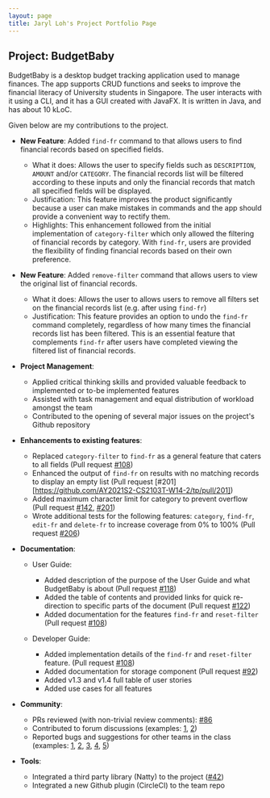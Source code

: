 ```yaml
---
layout: page
title: Jaryl Loh's Project Portfolio Page
---
```


## Project: BudgetBaby

BudgetBaby is a desktop budget tracking application used to manage finances. The app supports CRUD functions and seeks to improve the financial literacy of University students in Singapore.
The user interacts with it using a CLI, and it has a GUI created with JavaFX. It is written in Java, and has about 10 kLoC.

Given below are my contributions to the project.

* **New Feature**: Added `find-fr` command to that allows users to find financial records based on specified fields.
  * What it does: Allows the user to specify fields such as `DESCRIPTION`, `AMOUNT` and/or `CATEGORY`. The financial records list will be filtered according to these inputs and only the financial records that match all specified fields will be displayed.
  * Justification: This feature improves the product significantly because a user can make mistakes in commands and the app should provide a convenient way to rectify them.
  * Highlights: This enhancement followed from the initial implementation of `category-filter` which only allowed the filtering of financial records by category. With `find-fr`, users are provided the flexibility of finding financial records based on their own preference.

* **New Feature**: Added `remove-filter` command that allows users to view the original list of financial records.
  * What it does: Allows the user to allows users to remove all filters set on the financial records list (e.g. after using `find-fr`)
  * Justification: This feature provides an option to undo the `find-fr` command completely, regardless of how many times the financial records list has been filtered. This is an essential feature that complements `find-fr` after users have completed viewing the filtered list of financial records.

* **Project Management**:
  * Applied critical thinking skills and provided valuable feedback to implemented or to-be implemented features
  * Assisted with task management and equal distribution of workload amongst the team
  * Contributed to the opening of several major issues on the project's Github repository

* **Enhancements to existing features**:
  * Replaced `category-filter` to `find-fr` as a general feature that caters to all fields (Pull request [\#108](https://github.com/AY2021S2-CS2103T-W14-2/tp/pull/108))
  * Enhanced the output of `find-fr` on results with no matching records to display an empty list (Pull request [\#201][https://github.com/AY2021S2-CS2103T-W14-2/tp/pull/201])
  * Added maximum character limit for category to prevent overflow (Pull request [\#142](https://github.com/AY2021S2-CS2103T-W14-2/tp/pull/142), [\#201](https://github.com/AY2021S2-CS2103T-W14-2/tp/pull/201))
  * Wrote additional tests for the following features: `category`, `find-fr`, `edit-fr` and `delete-fr` to increase coverage from 0% to 100% (Pull request [\#206](https://github.com/AY2021S2-CS2103T-W14-2/tp/pull/206))

* **Documentation**:
  * User Guide:
    * Added description of the purpose of the User Guide and what BudgetBaby is about (Pull request [\#118](https://github.com/AY2021S2-CS2103T-W14-2/tp/pull/118))
    * Added the table of contents and provided links for quick re-direction to specific parts of the document (Pull request [\#122](https://github.com/AY2021S2-CS2103T-W14-2/tp/pull/122))
    * Added documentation for the features `find-fr` and `reset-filter` (Pull request [\#108](https://github.com/AY2021S2-CS2103T-W14-2/tp/pull/108))
    
  * Developer Guide:
    * Added implementation details of the `find-fr` and `reset-filter` feature. (Pull request [\#108](https://github.com/AY2021S2-CS2103T-W14-2/tp/pull/108))
    * Added documentation for storage component (Pull request [\#92](https://github.com/AY2021S2-CS2103T-W14-2/tp/pull/92))
    * Added v1.3 and v1.4 full table of user stories
    * Added use cases for all features

* **Community**:
  * PRs reviewed (with non-trivial review comments): [\#86](https://github.com/AY2021S2-CS2103T-W14-2/tp/pull/86)
  * Contributed to forum discussions (examples: [1](https://github.com/nus-cs2103-AY2021S2/forum/issues/173#issuecomment-783923667), [2](https://github.com/nus-cs2103-AY2021S2/forum/issues/227))
  * Reported bugs and suggestions for other teams in the class (examples: [1](https://github.com/AY2021S2-CS2103T-W15-3/tp/issues/207), [2](https://github.com/AY2021S2-CS2103T-W15-3/tp/issues/208), [3](https://github.com/AY2021S2-CS2103T-W15-3/tp/issues/215), [4](https://github.com/AY2021S2-CS2103T-W15-3/tp/issues/214), [5](https://github.com/AY2021S2-CS2103T-W15-3/tp/issues/212))

* **Tools**:
  * Integrated a third party library (Natty) to the project ([\#42]())
  * Integrated a new Github plugin (CircleCI) to the team repo
